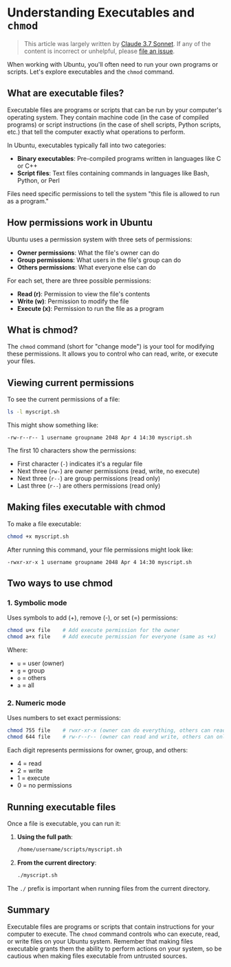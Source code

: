 # Understanding Executables and `chmod`

> This article was largely written by
> [Claude 3.7 Sonnet](<https://en.wikipedia.org/wiki/Claude_(language_model)#Claude_3.7>).
> If any of the content is incorrect or unhelpful, please
> [file an issue](https://github.com/dewcservices/data-engineering-upskilling/issues).

When working with Ubuntu, you'll often need to run your own programs or scripts.
Let's explore executables and the `chmod` command.

## What are executable files?

Executable files are programs or scripts that can be run by your computer's
operating system. They contain machine code (in the case of compiled programs)
or script instructions (in the case of shell scripts, Python scripts, etc.) that
tell the computer exactly what operations to perform.

In Ubuntu, executables typically fall into two categories:

- **Binary executables**: Pre-compiled programs written in languages like C or
  C++
- **Script files**: Text files containing commands in languages like Bash,
  Python, or Perl

Files need specific permissions to tell the system "this file is allowed to run
as a program."

## How permissions work in Ubuntu

Ubuntu uses a permission system with three sets of permissions:

- **Owner permissions**: What the file's owner can do
- **Group permissions**: What users in the file's group can do
- **Others permissions**: What everyone else can do

For each set, there are three possible permissions:

- **Read (r)**: Permission to view the file's contents
- **Write (w)**: Permission to modify the file
- **Execute (x)**: Permission to run the file as a program

## What is chmod?

The `chmod` command (short for "change mode") is your tool for modifying these
permissions. It allows you to control who can read, write, or execute your
files.

## Viewing current permissions

To see the current permissions of a file:

```bash
ls -l myscript.sh
```

This might show something like:

```
-rw-r--r-- 1 username groupname 2048 Apr 4 14:30 myscript.sh
```

The first 10 characters show the permissions:

- First character (`-`) indicates it's a regular file
- Next three (`rw-`) are owner permissions (read, write, no execute)
- Next three (`r--`) are group permissions (read only)
- Last three (`r--`) are others permissions (read only)

## Making files executable with chmod

To make a file executable:

```bash
chmod +x myscript.sh
```

After running this command, your file permissions might look like:

```
-rwxr-xr-x 1 username groupname 2048 Apr 4 14:30 myscript.sh
```

## Two ways to use chmod

### 1. Symbolic mode

Uses symbols to add (+), remove (-), or set (=) permissions:

```bash
chmod u+x file    # Add execute permission for the owner
chmod a+x file    # Add execute permission for everyone (same as +x)
```

Where:

- `u` = user (owner)
- `g` = group
- `o` = others
- `a` = all

### 2. Numeric mode

Uses numbers to set exact permissions:

```bash
chmod 755 file    # rwxr-xr-x (owner can do everything, others can read and execute)
chmod 644 file    # rw-r--r-- (owner can read and write, others can only read)
```

Each digit represents permissions for owner, group, and others:

- 4 = read
- 2 = write
- 1 = execute
- 0 = no permissions

## Running executable files

Once a file is executable, you can run it:

1. **Using the full path**:

   ```bash
   /home/username/scripts/myscript.sh
   ```

2. **From the current directory**:
   ```bash
   ./myscript.sh
   ```

The `./` prefix is important when running files from the current directory.

## Summary

Executable files are programs or scripts that contain instructions for your
computer to execute. The `chmod` command controls who can execute, read, or
write files on your Ubuntu system. Remember that making files executable grants
them the ability to perform actions on your system, so be cautious when making
files executable from untrusted sources.
